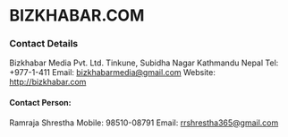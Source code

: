 BIZKHABAR.COM
===========

### Contact Details
Bizkhabar Media Pvt. Ltd.
Tinkune, Subidha Nagar
Kathmandu
Nepal
Tel: +977-1-411
Email: bizkhabarmedia@gmail.com
Website: http://bizkhabar.com

#### Contact Person:
Ramraja Shrestha
Mobile: 98510-08791
Email: rrshrestha365@gmail.com
